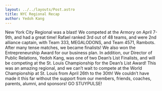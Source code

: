 ```yaml
---
layout: ../../layouts/Post.astro
title: NYC Regional Recap
author: Yedoh Kang
---
```

New York City Regional was a blast! We competed at the Armory on April 7-9th, and had a great time! Rafael ranked 3rd out of 48 teams, and were 2nd alliance captain, with Team 333, MEGALODONS, and Team 4571, Rambots. After many tense matches, we became finalists! We also won the Entrepreneurship Award for our business plan. In addition, our Director of Public Relations, Yedoh Kang, was one of two Dean’s List Finalists, and will be competing at the St. Louis Championship for the Dean’s List Award! This was an amazing regional, and we can’t wait to compete at the World Championship at St. Louis from April 26th to the 30th! We couldn’t have made it this far without the support from our members, friends, coaches, parents, alumni, and sponsors! GO STUYPULSE!
